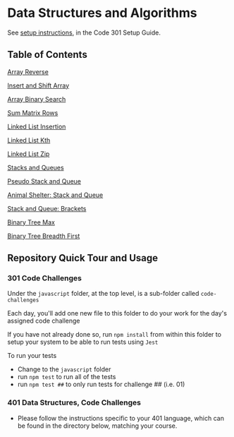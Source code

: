 # Data Structures and Algorithms

See [setup instructions](https://codefellows.github.io/setup-guide/code-301/2-code-challenges), in the Code 301 Setup Guide.

## Table of Contents

[Array Reverse](python/docs/array-reverse/README.md)

[Insert and Shift Array](python/docs/array-reverse/README.md)

[Array Binary Search](python/docs/array-binary-search/README.md)

[Sum Matrix Rows](python/docs/matrix-sum/README.md)

[Linked List Insertion](python/docs/linked_list_insertions/README.md)

[Linked List Kth](python/docs/linked_list_kth/README.md)

[Linked List Zip](python/docs/linked_list_zip/README.md)

[Stacks and Queues](python/docs/stack_and_queue/README.md)

[Pseudo Stack and Queue](python/docs/stack_queue_pseudo/README.md)

[Animal Shelter: Stack and Queue](python/docs/stack_queue_animal_shelter/README.md)

[Stack and Queue: Brackets](python/docs/stack_queue_brackets/README.md)

[Binary Tree Max](python/docs/tree_max/README.md)

[Binary Tree Breadth First](python/docs/tree_breadth_first/README.md)

## Repository Quick Tour and Usage

### 301 Code Challenges

Under the `javascript` folder, at the top level, is a sub-folder called `code-challenges`

Each day, you'll add one new file to this folder to do your work for the day's assigned code challenge

If you have not already done so, run `npm install` from within this folder to setup your system to be able to run tests using `Jest`

To run your tests

- Change to the `javascript` folder
- run `npm test` to run all of the tests
- run `npm test ##` to only run tests for challenge ## (i.e. 01)

### 401 Data Structures, Code Challenges

- Please follow the instructions specific to your 401 language, which can be found in the directory below, matching your course.
